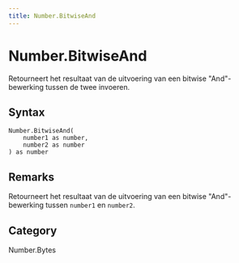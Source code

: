 ```yaml
---
title: Number.BitwiseAnd
---
```


# Number.BitwiseAnd


Retourneert het resultaat van de uitvoering van een bitwise &#34;And&#34;-bewerking tussen de twee invoeren.


## Syntax

```powerquery
Number.BitwiseAnd(
    number1 as number,
    number2 as number
) as number
```


## Remarks

Retourneert het resultaat van de uitvoering van een bitwise "And"-bewerking tussen <code>number1</code> en <code>number2</code>.



## Category
Number.Bytes
